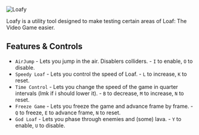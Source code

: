 ![Loafy](https://cdn.discordapp.com/attachments/774394995939082240/1128641402784456804/Loafy.png)
‎

Loafy is a utility tool designed to make testing certain areas of Loaf: The Video Game easier.

## Features & Controls
* `AirJump` - Lets you jump in the air. Disablers colliders. - `I` to enable, `O` to disable.
* `Speedy Loaf` - Lets you control the speed of Loaf. - `L` to increase, `K` to reset.
* `Time Control` - Lets you change the speed of the game in quarter intervals (lmk if i should lower it). - `B` to decrease, `M` to increase, `N` to reset.
* `Freeze Game` - Lets you freeze the game and advance frame by frame. - `Q` to freeze, `E` to advance frame, `N` to reset.
* `God Loaf` - Lets you phase through enemies and (some) lava. - `Y` to enable, `U` to disable.
